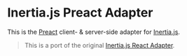 # Inertia.js Preact Adapter

This is the [Preact](https://preactjs.com/) client- & server-side adapter for [Inertia.js](https://inertiajs.com).

> This is a port of the original [Inertia.js React Adapter](https://github.com/inertiajs/inertia).

